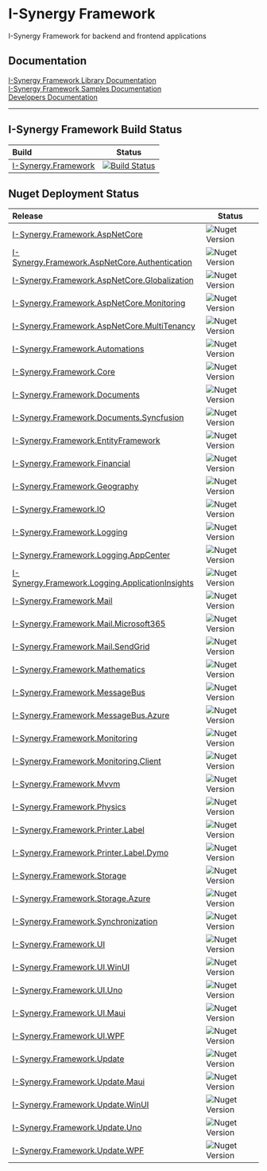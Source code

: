 # I-Synergy Framework
I-Synergy Framework for backend and frontend applications

## Documentation
 [I-Synergy Framework Library Documentation](https://dev.azure.com/i-synergy/I-Synergy.Framework/_wiki/wikis/Libraries)\
  [I-Synergy Framework Samples Documentation](https://dev.azure.com/i-synergy/I-Synergy.Framework/_wiki/wikis/Samples)\
 [Developers Documentation](https://dev.azure.com/i-synergy/I-Synergy.Framework/_wiki/wikis/Developers)
___
## I-Synergy Framework Build Status

| Build | Status |
|:---|---|
| [I-Synergy.Framework](https://github.com/I-Synergy/I-Synergy.Framework) | [![Build Status](https://dev.azure.com/i-synergy/I-Synergy.Framework/_apis/build/status/I-Synergy.Framework?branchName=main)](https://dev.azure.com/i-synergy/I-Synergy.Framework/_build/latest?definitionId=172&branchName=main)|

## Nuget Deployment Status
| Release | Status |
|:---|---|
| [I-Synergy.Framework.AspNetCore](https://www.nuget.org/packages/I-Synergy.Framework.AspNetCore/) | ![Nuget Version](https://img.shields.io/nuget/vpre/I-Synergy.Framework.AspNetCore) |
| [I-Synergy.Framework.AspNetCore.Authentication](https://www.nuget.org/packages/I-Synergy.Framework.AspNetCore.Authentication/) | ![Nuget Version](https://img.shields.io/nuget/vpre/I-Synergy.Framework.AspNetCore.Authentication) |
| [I-Synergy.Framework.AspNetCore.Globalization](https://www.nuget.org/packages/I-Synergy.Framework.AspNetCore.Globalization/) | ![Nuget Version](https://img.shields.io/nuget/vpre/I-Synergy.Framework.AspNetCore.Globalization) |
| [I-Synergy.Framework.AspNetCore.Monitoring](https://www.nuget.org/packages/I-Synergy.Framework.AspNetCore.Monitoring/) | ![Nuget Version](https://img.shields.io/nuget/vpre/I-Synergy.Framework.AspNetCore.Monitoring) |
| [I-Synergy.Framework.AspNetCore.MultiTenancy](https://www.nuget.org/packages/I-Synergy.Framework.AspNetCore.MultiTenancy/) | ![Nuget Version](https://img.shields.io/nuget/vpre/I-Synergy.Framework.AspNetCore.MultiTenancy) |
| [I-Synergy.Framework.Automations](https://www.nuget.org/packages/I-Synergy.Framework.Automations/) | ![Nuget Version](https://img.shields.io/nuget/vpre/I-Synergy.Framework.Automations) |
| [I-Synergy.Framework.Core](https://www.nuget.org/packages/I-Synergy.Framework.Core/) | ![Nuget Version](https://img.shields.io/nuget/vpre/I-Synergy.Framework.Core) |
| [I-Synergy.Framework.Documents](https://www.nuget.org/packages/I-Synergy.Framework.Documents/) | ![Nuget Version](https://img.shields.io/nuget/vpre/I-Synergy.Framework.Documents) |
| [I-Synergy.Framework.Documents.Syncfusion](https://www.nuget.org/packages/I-Synergy.Framework.Documents.Syncfusion/) | ![Nuget Version](https://img.shields.io/nuget/vpre/I-Synergy.Framework.Documents.Syncfusion) |
| [I-Synergy.Framework.EntityFramework](https://www.nuget.org/packages/I-Synergy.Framework.EntityFramework/) | ![Nuget Version](https://img.shields.io/nuget/vpre/I-Synergy.Framework.EntityFramework) |
| [I-Synergy.Framework.Financial](https://www.nuget.org/packages/I-Synergy.Framework.Financial/) | ![Nuget Version](https://img.shields.io/nuget/vpre/I-Synergy.Framework.Financial) |
| [I-Synergy.Framework.Geography](https://www.nuget.org/packages/I-Synergy.Framework.Geography/) | ![Nuget Version](https://img.shields.io/nuget/vpre/I-Synergy.Framework.Geography) |
| [I-Synergy.Framework.IO](https://www.nuget.org/packages/I-Synergy.Framework.IO/) | ![Nuget Version](https://img.shields.io/nuget/vpre/I-Synergy.Framework.IO) |
| [I-Synergy.Framework.Logging](https://www.nuget.org/packages/I-Synergy.Framework.Logging/) | ![Nuget Version](https://img.shields.io/nuget/vpre/I-Synergy.Framework.Logging) |
| [I-Synergy.Framework.Logging.AppCenter](https://www.nuget.org/packages/I-Synergy.Framework.Logging.AppCenter/) | ![Nuget Version](https://img.shields.io/nuget/vpre/I-Synergy.Framework.Logging.AppCenter) |
| [I-Synergy.Framework.Logging.ApplicationInsights](https://www.nuget.org/packages/I-Synergy.Framework.Logging.ApplicationInsights/) | ![Nuget Version](https://img.shields.io/nuget/vpre/I-Synergy.Framework.Logging.ApplicationInsights) |
| [I-Synergy.Framework.Mail](https://www.nuget.org/packages/I-Synergy.Framework.Mail/) | ![Nuget Version](https://img.shields.io/nuget/vpre/I-Synergy.Framework.Mail) |
| [I-Synergy.Framework.Mail.Microsoft365](https://www.nuget.org/packages/I-Synergy.Framework.Mail.Microsoft365/) | ![Nuget Version](https://img.shields.io/nuget/vpre/I-Synergy.Framework.Mail.Microsoft365) |
| [I-Synergy.Framework.Mail.SendGrid](https://www.nuget.org/packages/I-Synergy.Framework.Mail.SendGrid/) | ![Nuget Version](https://img.shields.io/nuget/vpre/I-Synergy.Framework.Mail.SendGrid) |
| [I-Synergy.Framework.Mathematics](https://www.nuget.org/packages/I-Synergy.Framework.Mathematics/) | ![Nuget Version](https://img.shields.io/nuget/vpre/I-Synergy.Framework.Mathematics) |
| [I-Synergy.Framework.MessageBus](https://www.nuget.org/packages/I-Synergy.Framework.MessageBus/) | ![Nuget Version](https://img.shields.io/nuget/vpre/I-Synergy.Framework.MessageBus) |
| [I-Synergy.Framework.MessageBus.Azure](https://www.nuget.org/packages/I-Synergy.Framework.MessageBus.Azure/) | ![Nuget Version](https://img.shields.io/nuget/vpre/I-Synergy.Framework.MessageBus.Azure) |
| [I-Synergy.Framework.Monitoring](https://www.nuget.org/packages/I-Synergy.Framework.Monitoring/) | ![Nuget Version](https://img.shields.io/nuget/vpre/I-Synergy.Framework.Monitoring) |
| [I-Synergy.Framework.Monitoring.Client](https://www.nuget.org/packages/I-Synergy.Framework.Monitoring.Client/) | ![Nuget Version](https://img.shields.io/nuget/vpre/I-Synergy.Framework.Monitoring.Client) |
| [I-Synergy.Framework.Mvvm](https://www.nuget.org/packages/I-Synergy.Framework.Mvvm/) | ![Nuget Version](https://img.shields.io/nuget/vpre/I-Synergy.Framework.Mvvm) |
| [I-Synergy.Framework.Physics](https://www.nuget.org/packages/I-Synergy.Framework.Physics/) | ![Nuget Version](https://img.shields.io/nuget/vpre/I-Synergy.Framework.Physics) |
| [I-Synergy.Framework.Printer.Label](https://www.nuget.org/packages/I-Synergy.Framework.Printer.Label/) | ![Nuget Version](https://img.shields.io/nuget/vpre/I-Synergy.Framework.Printer.Label) |
| [I-Synergy.Framework.Printer.Label.Dymo](https://www.nuget.org/packages/I-Synergy.Framework.Printer.Label.Dymo/) | ![Nuget Version](https://img.shields.io/nuget/vpre/I-Synergy.Framework.Printer.Label.Dymo) |
| [I-Synergy.Framework.Storage](https://www.nuget.org/packages/I-Synergy.Framework.Storage/) | ![Nuget Version](https://img.shields.io/nuget/vpre/I-Synergy.Framework.Storage) |
| [I-Synergy.Framework.Storage.Azure](https://www.nuget.org/packages/I-Synergy.Framework.Storage.Azure/) | ![Nuget Version](https://img.shields.io/nuget/vpre/I-Synergy.Framework.Storage.Azure) |
| [I-Synergy.Framework.Synchronization](https://www.nuget.org/packages/I-Synergy.Framework.Synchronization/) | ![Nuget Version](https://img.shields.io/nuget/vpre/I-Synergy.Framework.Synchronization) |
| [I-Synergy.Framework.UI](https://www.nuget.org/packages/I-Synergy.Framework.UI/) | ![Nuget Version](https://img.shields.io/nuget/vpre/I-Synergy.Framework.UI) |
| [I-Synergy.Framework.UI.WinUI](https://www.nuget.org/packages/I-Synergy.Framework.UI.WinUI/) | ![Nuget Version](https://img.shields.io/nuget/vpre/I-Synergy.Framework.UI.WinUI) |
| [I-Synergy.Framework.UI.Uno](https://www.nuget.org/packages/I-Synergy.Framework.UI.Uno/) | ![Nuget Version](https://img.shields.io/nuget/vpre/I-Synergy.Framework.UI.Uno) |
| [I-Synergy.Framework.UI.Maui](https://www.nuget.org/packages/I-Synergy.Framework.UI.Maui/) | ![Nuget Version](https://img.shields.io/nuget/vpre/I-Synergy.Framework.UI.Maui) |
| [I-Synergy.Framework.UI.WPF](https://www.nuget.org/packages/I-Synergy.Framework.UI.WPF/) | ![Nuget Version](https://img.shields.io/nuget/vpre/I-Synergy.Framework.UI.WPF) |
| [I-Synergy.Framework.Update](https://www.nuget.org/packages/I-Synergy.Framework.Update/) | ![Nuget Version](https://img.shields.io/nuget/vpre/I-Synergy.Framework.Update) |
| [I-Synergy.Framework.Update.Maui](https://www.nuget.org/packages/I-Synergy.Framework.Update.Maui/) | ![Nuget Version](https://img.shields.io/nuget/vpre/I-Synergy.Framework.Update.Maui) |
| [I-Synergy.Framework.Update.WinUI](https://www.nuget.org/packages/I-Synergy.Framework.Update.WinUI/) | ![Nuget Version](https://img.shields.io/nuget/vpre/I-Synergy.Framework.Update.WinUI) |
| [I-Synergy.Framework.Update.Uno](https://www.nuget.org/packages/I-Synergy.Framework.Update.Uno/) | ![Nuget Version](https://img.shields.io/nuget/vpre/I-Synergy.Framework.Update.Uno) |
| [I-Synergy.Framework.Update.WPF](https://www.nuget.org/packages/I-Synergy.Framework.Update.WPF/) | ![Nuget Version](https://img.shields.io/nuget/vpre/I-Synergy.Framework.Update.WPF) |